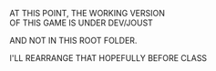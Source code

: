 AT THIS POINT, THE WORKING VERSION  
OF THIS GAME IS UNDER DEV/JOUST  

  
  AND NOT IN THIS ROOT FOLDER.  

  I'LL REARRANGE THAT HOPEFULLY BEFORE CLASS